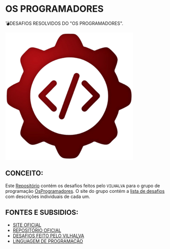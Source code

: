 # OS PROGRAMADORES
💣DESAFIOS RESOLVIDOS DO "OS PROGRAMADORES".

<img src="FOTO.png" align="center" width="400"> <br>

## CONCEITO:
Este [Repositório](https://github.com/OsProgramadores/op-desafios) contém os desafios feitos pelo `VILHALVA` para o grupo de programação [OsProgramadores](http://t.me/osprogramadores). O site do grupo contém a [lista de desafios](https://osprogramadores.com/desafios/) com descrições individuais de cada um.

## FONTES E SUBSIDIOS:
- [SITE OFICIAL](https://osprogramadores.com/desafios/)
- [REPOSITÓRIO OFICIAL](https://github.com/OsProgramadores/op-desafios)
- [DESAFIOS FEITO PELO VILHALVA](https://github.com/VILHALVA)
- [LINGUAGEM DE PROGRAMAÇÃO](https://github.com/VILHALVA/CURSO-DE-PYTHON)


